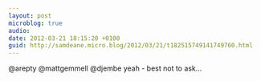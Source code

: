 ```yaml
---
layout: post
microblog: true
audio: 
date: 2012-03-21 18:15:20 +0100
guid: http://samdeane.micro.blog/2012/03/21/t182515749141749760.html
---
```

@arepty @mattgemmell @djembe yeah - best not to ask...
